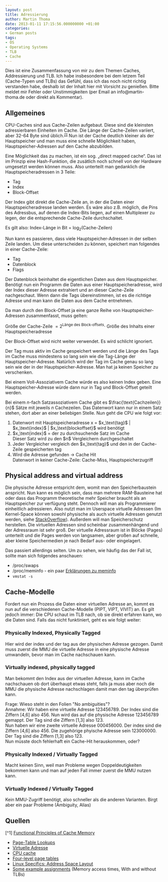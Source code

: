 ```yaml
---
layout: post
title: Adressierung
author: Martin Thoma
date: 2013-01-11 17:15:56.000000000 +01:00
categories:
- German posts
tags:
- OS
- Operating Systems
- TLB
- Cache
---
```

<div class="info">Dies ist eine Zusammenfassung von mir zu dem Themen Caches, Addressierung und TLB. Ich habe insbesondere bei dem letzem Teil (Cache-Typen und TLBs) das Gef&uuml;hl, dass ich das noch nicht richtig verstanden habe, deshalb ist der Inhalt hier mit Vorsicht zu genie&szlig;en. Bitte meldet mir Fehler oder Unstimmigkeiten (per Email an info@martin-thoma.de oder direkt als Kommentar).</div>

## Allgemeines
CPU-Caches sind aus Cache-Zeilen aufgebaut. Diese sind die kleinsten adressierbaren Einheiten im Cache. Die L&auml;nge der Cache-Zeilen variiert, aber 32-64 Byte sind &uuml;blich.<small><sup><a href="#ref1" name="anchor1">[1]</a></sup></small> Nun ist der Cache deutlich kleiner als der Hauptspeicher und man muss eine schnelle M&ouml;glichkeit haben, Hauptspeicher-Adressen auf den Cache abzubilden. 

Eine M&ouml;glichkeit das zu machen, ist ein sog. &bdquo;direct mapped cache&ldquo;. Das ist im Prinzip eine Hash-Funktion, die zus&auml;tlich noch schnell von der Hardware umgesetzt werden k&ouml;nnen muss. Also unterteilt man gedanklich die Hauptspeicheradressen in 3 Teile:
<ul>
	<li>Tag</li>
	<li>Index</li>
	<li>Block-Offset</li>
</ul>

Der Index gibt direkt die Cache-Zeile an, in der die Daten einer Hauptspeicheradresse landen werden. Es w&auml;re also z.B. m&ouml;glich, die Pins des Adressbus, auf denen die Index-Bits liegen, auf einen Multiplexer zu legen, der die entsprechende Cache-Zeile durchschaltet.

Es gilt also: Index-L&auml;nge in Bit = $\log_2(\text{Cache-Zeilen})$

Nun kann es passieren, dass viele Hauptspeicher-Adressen in der selben Zeile landen. Um diese unterscheiden zu k&ouml;nnen, speichert man folgendes in einer Cache-Zeile:
<ul>
	<li>Tag</li>
	<li>Datenblock</li>
	<li>Flags</li>
</ul>

Der Datenblock beinhaltet die eigentlichen Daten aus dem Hauptspeicher. Ben&ouml;tigt nun ein Programm die Daten aus einer Hauptspeicheradresse, wird der Index dieser Adresse extrahiert und an dieser Cache-Zeile nachgeschaut. Wenn dann die Tags &uuml;bereinstimmen, ist es die richtige Adresse und man kann die Daten aus dem Cache entnehmen.

Da man durch den Block-Offset ja eine ganze Reihe von Hauptspeicher-Adressen zusammenfasst, muss gelten:

Gr&ouml;&szlig;e der Cache-Zeile $= 2^{\text{Länge des Block-offsets}} \cdot$ Gr&ouml;&szlig;e des Inhalts einer Hauptspeicheradresse

Der Block-Offset wird nicht weiter verwendet. Es wird schlicht ignoriert.

Der Tag muss aktiv im Cache gespeichert werden und die L&auml;nge des Tags im Cache muss mindestens so lang sein wie die Tag-L&auml;nge der Hauptspeicher-Adresse. Nat&uuml;rlich wird der Tag im Cache genau so lang sein wie der in der Hauptspeicher-Adresse. Man hat ja keinen Speicher zu verschenken.

Bei einem Voll-Assoziativem Cache w&uuml;rde es also keinen Index geben. Eine Hauptspeicher-Adresse w&uuml;rde dann nur in Tag und Block-Offset geteilt werden.

Bei einem $n$-fach Satzassoziativem Cache gibt es $\frac{\text{Cachzeilen}}{n}$ S&auml;tze mit jeweils $n$ Cachezeilen. Das Datenwort kann nur in einem Satz stehen, dort aber an einer beliebigen Stelle. Nun geht die CPU wie folgt vor:

<ol>
	<li>Datenwort mit Hauptspeicheradresse x = $x_\text{tag}$ | $x_\text{index}$ | $x_\text{blockoffset}$ wird ben&ouml;tigt</li>
	<li>$x_\text{index}$ = der zu durchsuchende Satz im Cache<br/>
	Dieser Satz wird zu den $n$ Vergleichern durchgeschaltet</li>
	<li>Jeder Vergleicher vergleich den $x_\text{tag}$ und den in der Cache-Zeile gespeicherten tag</li>
	<li>Wird die Adresse gefunden &rarr; Cache Hit<br/>
	Datenwort in keiner Cache-Zeile: Cache-Miss, Hauptspeicherzugriff</li>
</ol>

<h2>Physical address and virtual address</h2>
Die physische Adresse entspricht dem, womit man den Speicherbaustein anspricht. Nun kann es m&ouml;glich sein, dass man mehrere RAM-Bausteine hat oder dass das Programm theoretische mehr Speicher braucht als an Hauptspeicher zur verf&uuml;gung steht. Dennoch will man als Programmierer einheitlich adressieren. Also nutzt man im Userspace virtuelle Adressen (Im Kernel-Space k&ouml;nnen sowohl physische als auch virtuelle Adressen genutzt werden, siehe <a href="http://stackoverflow.com/a/6261020/562769">StackOverflow</a>). Au&szlig;erdem will man Speicherschutz herstellen.
Die virtuellen Adressen sind scheinbar zusammenh&auml;ngend und der Adressraum ist sehr gro&szlig;. Der virtuelle Adressraum ist in Bl&ouml;cke (Pages) unterteilt und die Pages werden von langsamen, aber gro&szlig;en auf schnelle, aber kleine Speichermedien je nach Bedarf aus- oder eingelagert.

Das passiert allerdings selten. Um zu sehen, wie h&auml;ufig das der Fall ist, sollte man sich folgendes anschauen:
<ul>
  <li>/proc/swaps</li>
  <li>/proc/meminfo - ein paar <a href="http://www.centos.org/docs/5/html/5.2/Deployment_Guide/s2-proc-meminfo.html">Erkl&auml;rungen zu meminfo</a></li>
  <li><code>vmstat -s</code></li>
</ul>

## Cache-Modelle
Fordert nun ein Prozess die Daten einer virtuellen Adresse an, kommt es nun auf die verschiedenen Cache-Modelle (PIPT, VIPT, VIVIT) an. Es gilt jedoch immer: Die CPU schaut im TLB nach, ob sie direkt erfahren kann, wo die Daten sind. Falls das nicht funktiniert, geht es wie folgt weiter:

### Physically Indexed, Physically Tagged
Hier wird der index und der tag aus der physischen Adresse gezogen. Damit muss zuerst die MMU die virtuelle Adresse in eine physische Adresse umwandeln, bevor man im Cache nachschauen kann.

### Virtually indexed, physically tagged
Man bekommt den Index aus der virtuellen Adresse, kann im Cache nachschauen ob dort &uuml;berhaupt etwas steht, falls ja muss aber noch die MMU die physische Adresse nachschlagen damit man den tag &uuml;berpr&uuml;fen kann.

<div class="frage">Frage: Wieso steht in den Folien "No ambiguities"?<br/>Annahme: Wir haben eine virtuelle Adresse 123456789. Der Index sind die Ziffern [4,6] also 456. Nun wird das auf die physische Adresse 123456789 gemappt. Der Tag sind die Ziffern [1,3] also 123.<br/>Nun haben wir eine zweite virtuelle Adresse 000456000. Der index sind die Ziffern [4,6] also 456. Die zugeh&ouml;rige phyische Adresse sein 123000000. Der Tag sind die Ziffern [1,3] also 123.<br/>Nun m&uuml;sste doch fehlerhaft ein Cache-Hit herauskommen, oder?</div>

### Physically Indexed / Virtually Tagged
Macht keinen Sinn, weil man Probleme wegen Doppeldeutigkeiten bekommen kann und man auf jeden Fall immer zuerst die MMU nutzen kann.

### Virtually Indexed / Virtually Tagged
Kein MMU-Zugriff ben&ouml;tigt, also schneller als die anderen Varianten. Birgt aber ein paar Probleme (Ambiguity, Alias)

## Quellen
[^1] <a href="http://alasir.com/articles/cache_principles/cache_line_tag_index.html">Functional Principles of Cache Memory</a>

<ul>
  <li><a href="http://people.cs.umass.edu/~emery/classes/cmpsci377/current/notes/lecture_15_vm.pdf">Page-Table Lookups</a></li>
  <li><a href="http://de.wikipedia.org/wiki/Virtuelle_Adresse#Motivation">Virtuelle Adresse</a></li>
  <li><a href="http://en.wikipedia.org/wiki/CPU_cache">CPU cache</a></li>
  <li><a href="http://lwn.net/Articles/106177/">Four-level page tables</a></li>
  <li><a href="http://bottomupcs.sourceforge.net/csbu/x2816.htm">Linux Specifics: Address Space Layout</a></li>
  <li><a href="http://www.ecst.csuchico.edu/~hilzer/csci152/htm/EAT-TLB.htm">Some example assignments</a> (Memory access times, With and without TLBs)</li>
</ul>
